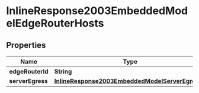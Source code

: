 

# InlineResponse2003EmbeddedModelEdgeRouterHosts

## Properties

Name | Type | Description | Notes
------------ | ------------- | ------------- | -------------
**edgeRouterId** | **String** |  | 
**serverEgress** | [**InlineResponse2003EmbeddedModelServerEgress1**](InlineResponse2003EmbeddedModelServerEgress1.md) |  | 



